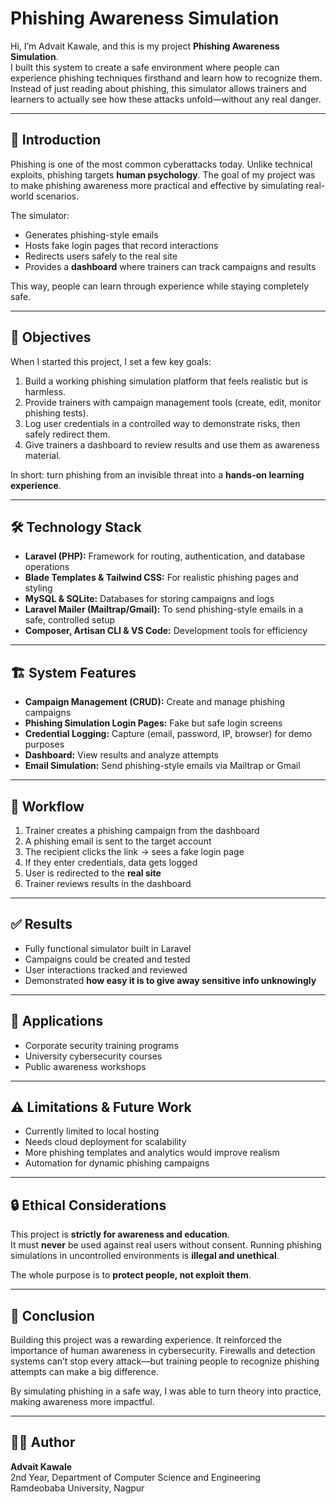 # Phishing Awareness Simulation

Hi, I’m Advait Kawale, and this is my project **Phishing Awareness Simulation**.  
I built this system to create a safe environment where people can experience phishing techniques firsthand and learn how to recognize them. Instead of just reading about phishing, this simulator allows trainers and learners to actually see how these attacks unfold—without any real danger.

---

## 🚀 Introduction
Phishing is one of the most common cyberattacks today. Unlike technical exploits, phishing targets **human psychology**. The goal of my project was to make phishing awareness more practical and effective by simulating real-world scenarios.

The simulator:
- Generates phishing-style emails  
- Hosts fake login pages that record interactions  
- Redirects users safely to the real site  
- Provides a **dashboard** where trainers can track campaigns and results  

This way, people can learn through experience while staying completely safe.

---

## 🎯 Objectives
When I started this project, I set a few key goals:
1. Build a working phishing simulation platform that feels realistic but is harmless.  
2. Provide trainers with campaign management tools (create, edit, monitor phishing tests).  
3. Log user credentials in a controlled way to demonstrate risks, then safely redirect them.  
4. Give trainers a dashboard to review results and use them as awareness material.  

In short: turn phishing from an invisible threat into a **hands-on learning experience**.

---

## 🛠️ Technology Stack
- **Laravel (PHP):** Framework for routing, authentication, and database operations  
- **Blade Templates & Tailwind CSS:** For realistic phishing pages and styling  
- **MySQL & SQLite:** Databases for storing campaigns and logs  
- **Laravel Mailer (Mailtrap/Gmail):** To send phishing-style emails in a safe, controlled setup  
- **Composer, Artisan CLI & VS Code:** Development tools for efficiency  

---

## 🏗️ System Features
- **Campaign Management (CRUD):** Create and manage phishing campaigns  
- **Phishing Simulation Login Pages:** Fake but safe login screens  
- **Credential Logging:** Capture (email, password, IP, browser) for demo purposes  
- **Dashboard:** View results and analyze attempts  
- **Email Simulation:** Send phishing-style emails via Mailtrap or Gmail  

---

## 🔄 Workflow
1. Trainer creates a phishing campaign from the dashboard  
2. A phishing email is sent to the target account  
3. The recipient clicks the link → sees a fake login page  
4. If they enter credentials, data gets logged  
5. User is redirected to the **real site**  
6. Trainer reviews results in the dashboard  

---

## ✅ Results
- Fully functional simulator built in Laravel  
- Campaigns could be created and tested  
- User interactions tracked and reviewed  
- Demonstrated **how easy it is to give away sensitive info unknowingly**  

---

## 📌 Applications
- Corporate security training programs  
- University cybersecurity courses  
- Public awareness workshops  

---

## ⚠️ Limitations & Future Work
- Currently limited to local hosting  
- Needs cloud deployment for scalability  
- More phishing templates and analytics would improve realism  
- Automation for dynamic phishing campaigns  

---

## 🔒 Ethical Considerations
This project is **strictly for awareness and education**.  
It must **never** be used against real users without consent. Running phishing simulations in uncontrolled environments is **illegal and unethical**.  

The whole purpose is to **protect people, not exploit them**.

---

## 🏁 Conclusion
Building this project was a rewarding experience. It reinforced the importance of human awareness in cybersecurity. Firewalls and detection systems can’t stop every attack—but training people to recognize phishing attempts can make a big difference.  

By simulating phishing in a safe way, I was able to turn theory into practice, making awareness more impactful.  

---

## 👨‍💻 Author
**Advait Kawale**  
2nd Year, Department of Computer Science and Engineering  
Ramdeobaba University, Nagpur
